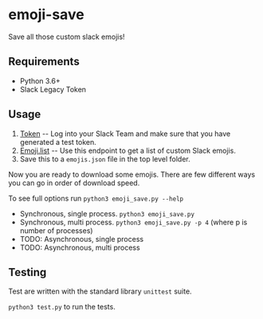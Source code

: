 # emoji-save
Save all those custom slack emojis!

## Requirements
- Python 3.6+
- Slack Legacy Token

## Usage

1. [Token](https://api.slack.com/custom-integrations/legacy-tokens) -- Log into your Slack Team and make sure that you have generated a test token.
2. [Emoji.list](https://api.slack.com/methods/emoji.list/test) -- Use this endpoint to get a list of custom Slack emojis.
3. Save this to a `emojis.json` file in the top level folder.


Now you are ready to download some emojis.  There are few different ways you can go in order of download speed.

To see full options run `python3 emoji_save.py --help`

- Synchronous, single process.  `python3 emoji_save.py`
- Synchronous, multi process.  `python3 emoji_save.py -p 4`  (where p is number of processes)
- TODO: Asynchronous, single process
- TODO: Asynchronous, multi process

## Testing

Test are written with the standard library `unittest` suite.

`python3 test.py` to run the tests.
